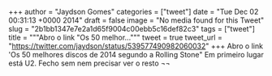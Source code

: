 
+++
author = "Jaydson Gomes"
categories = ["tweet"]
date = "Tue Dec 02 00:31:13 +0000 2014"
draft = false
image = "No media found for this Tweet"
slug = "2b1bb1347e7e2a1d65f9004c00ebb5c16def82c3"
tags = ["tweet"]
title = """Abro o link "Os 50 melhor..."""
tweet = true
tweet_url = "https://twitter.com/jaydson/status/539577490982060032"
+++
Abro o link 'Os 50 melhores discos de 2014 segundo a Rolling Stone" Em primeiro lugar está U2. Fecho sem nem precisar ver o resto ¬¬
